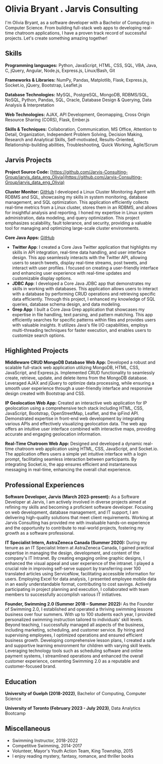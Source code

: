 # Olivia Bryant . Jarvis Consulting

I'm Olivia Bryant, as a software developer with a Bachelor of Computing in Computer Science. From building full-stack web apps to developing real-time chatroom applications, I have a proven track record of successful projects. Let's create something amazing together!

## Skills

**Programming languages:** Python, JavaScript, HTML, CSS, SQL, VBA, Java, C, jQuery, Angular, Node.js, Express.js, Linux/Bash, Git

**Frameworks & Libraries:** NumPy, Pandas, Matplotlib, Flask, Express.js, Socket.io, jQuery, Bootstrap, Leaflet.js

**Database Technologies:** MySQL, PostgreSQL, MongoDB, RDBMS/SQL, NoSQL, Python, Pandas, SQL, Oracle, Database Design & Querying, Data Analysis & Interpretation

**Web Technologies:** AJAX, API Development, Geomapping, Cross Origin Resource Sharing (CORS), Flask, Ember.js

**Skills & Techniques:** Collaboration, Communication, MS Office, Attention to Detail, Organization, Independent Problem Solving, Decision Making, Research and Analytical Skills, Self-motivated, Results-Oriented, Relationship-building abilities, Troubleshooting, Quick Working, Agile/Scrum

## Jarvis Projects

**Project Source Code:** [https://github.com/Jarvis-Consulting-Group/jarvis_data_eng_Olivia](https://github.com/Jarvis-Consulting-Group/jarvis_data_eng_Olivia)

**Cluster Monitor:** [GitHub](https://github.com/Jarvis-Consulting-Group/jarvis_data_eng_Olivia/tree/main/linux_sql) I developed a Linux Cluster Monitoring Agent with RDBMS and SQL, showcasing my skills in system monitoring, database management, and SQL optimization. This application efficiently collects real-time metrics from a Linux cluster, stores them in an RDBMS, and allows for insightful analysis and reporting. I honed my expertise in Linux system administration, data modeling, and query optimization. This project emphasizes scalability, fault tolerance, and security, providing a valuable tool for managing and optimizing large-scale cluster environments.

**Core Java Apps:** [GitHub](https://github.com/Jarvis-Consulting-Group/jarvis_data_eng_Olivia/tree/main/core_java)
- **Twitter App**: I created a Core Java Twitter application that highlights my skills in API integration, real-time data handling, and user interface design. This app seamlessly interacts with the Twitter API, allowing users to search tweets, display real-time streams, post tweets, and interact with user profiles. I focused on creating a user-friendly interface and enhancing user experience with real-time updates and customizable display options.
- **JDBC App**: I developed a Core Java JDBC app that demonstrates my skills in working with databases. This application allows users to interact with a database by performing CRUD operations and retrieving specific data efficiently. Through this project, I enhanced my knowledge of SQL queries, database schema design, and data modeling.
- **Grep App**: I built a Core Java Grep application that showcases my expertise in file handling, text parsing, and pattern matching. This app efficiently searches for specific patterns within files and provides users with valuable insights. It utilizes Java's file I/O capabilities, employs multi-threading techniques for faster execution, and enables users to customize search options.

## Highlighted Projects

**Middleware CRUD MongoDB Database Web App:** Developed a robust and scalable full-stack web application utilizing MongoDB, HTML, CSS, JavaScript, and Express.js. Implemented CRUD functionality to seamlessly create, retrieve, update, and delete items from the MongoDB database. Leveraged AJAX and jQuery to optimize data processing, while ensuring a smooth user experience through a user-friendly interface and responsive design created with Bootstrap and CSS.

**IP Geolocation Web App:** Created an interactive web application for IP geolocation using a comprehensive tech stack including HTML, CSS, JavaScript, Bootstrap, OpenStreetMap, Leaflet, and the ipFind API. Demonstrated expertise in front-end web development by integrating various APIs and effectively visualizing geolocation data. The web app offers an intuitive user interface combined with interactive maps, providing accurate and engaging geolocation information.

**Real-Time Chatroom Web App:** Designed and developed a dynamic real-time chatroom web application using HTML, CSS, JavaScript, and Socket.io. The application offers users a simple yet intuitive interface with a login prompt, facilitating seamless interaction between participants. By integrating Socket.io, the app ensures efficient and instantaneous messaging in real-time, enhancing the overall chat experience.

## Professional Experiences

**Software Developer, Jarvis (March 2023-present):** As a Software Developer at Jarvis, I am actively involved in diverse projects aimed at refining my skills and becoming a proficient software developer. Focusing on web development, database management, and IT support, I am delivering high-quality solutions that meet client requirements. Working at Jarvis Consulting has provided me with invaluable hands-on experience and the opportunity to contribute to real-world projects, fostering my growth as a software professional.

**IT Specialist Intern, AstraZeneca Canada (Summer 2020):** During my tenure as an IT Specialist Intern at AstraZeneca Canada, I gained practical expertise in managing the design, development, and content of the company's IT Intranet. By creating engaging online graphic designs, I enhanced the visual appeal and user experience of the intranet. I played a crucial role in improving self-serve support by transferring over 100 translated articles using ServiceNow, facilitating accessible information for users. Employing Excel for data analysis, I presented employee mobile data in an easily understandable format, contributing to cost savings. Actively participating in project planning and execution, I collaborated with team members to successfully accomplish various IT initiatives.

**Founder, Swimming 2.0 (Summer 2018 – Summer 2022):** As the Founder of Swimming 2.0, I established and operated a thriving swimming lessons business over four summers. With up to 100 students each year, I provided personalized swimming instruction tailored to individuals' skill levels. Beyond teaching, I successfully managed all aspects of the business, including marketing, scheduling, and customer service. By hiring and supervising employees, I optimized operations and ensured efficient business growth. Developing comprehensive lesson plans, I created a safe and supportive learning environment for children with varying skill levels. Leveraging technology tools such as scheduling software and online payment systems, I streamlined operations and enhanced the overall customer experience, cementing Swimming 2.0 as a reputable and customer-focused brand.

## Education

**University of Guelph (2018-2022)**, Bachelor of Computing, Computer Science

**University of Toronto (February 2023 - July 2023)**, Data Analytics Bootcamp

## Miscellaneous

- Swimming Instructor, 2018-2022
- Competitive Swimming, 2014-2017
- Volunteer, Mayor's Youth Action Team, King Township, 2015
- I enjoy reading mystery, fantasy, romance, and thriller books
